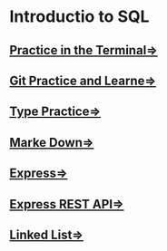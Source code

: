# Introductio to SQL 





##  [Practice in the Terminal=>](terminal.md)

##  [Git Practice and Learne=>](GitPractice.md)
##  [Type Practice=>](typepractice.md)
##  [Marke Down=>](marke.md)
## [Express=>](express.md)
## [Express REST API=>](Es6.md)
## [Linked List=>](LinkedList.md)

